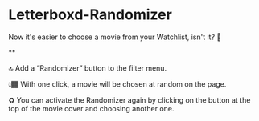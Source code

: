 # Letterboxd-Randomizer

Now it's easier to choose a movie from your Watchlist, isn't it? 🍿

**

🔝 Add a “Randomizer” button to the filter menu.

👆🏾 With one click, a movie will be chosen at random on the page.

♻️ You can activate the Randomizer again by clicking on the button at the top of the movie cover and choosing another one.
